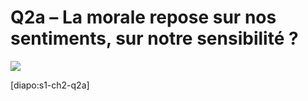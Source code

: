# Q2a – La morale repose sur nos sentiments, sur notre sensibilité ?

![](https://i.ibb.co/87MksHv/esther.jpg)

[diapo:s1-ch2-q2a]